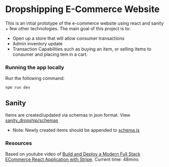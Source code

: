 # Dropshipping E-Commerce Website
This is an intial prototype of the e-commerce website using react and sanity + few other technologies. The main goal of this project is to:
- Open up a store that will allow consumer transactions
- Admin inventory update
- Transaction Capabilities such as buying an item, or selling items to consumer and placing tem in a cart.

### Running the app locally
Run the following command: 
```
npm run dev
```

## Sanity
Items are created/updated via schemas in json format. View [sanity_dropship/schemas](./sanity_dropship/schemas/)
- Note: Newly created items should be appended to [schema.js](./sanity_dropship/schemas/schema.js)


### Resources
 Based on youtube video of [Build and Deploy a Modern Full Stack ECommerce React Application with Stripe](https://www.youtube.com/watch?v=4mOkFXyxfsU&t=1479s). Current time: 48mins